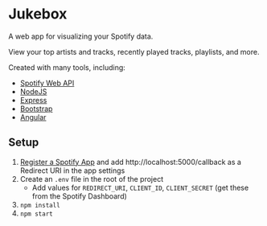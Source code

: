 # Jukebox

A web app for visualizing your Spotify data. 

View your top artists and tracks, recently played tracks, playlists, and more.

Created with many tools, including:
- [Spotify Web API](https://developer.spotify.com/documentation/web-api/)
- [NodeJS](https://nodejs.org/en/)
- [Express](https://expressjs.com/)
- [Bootstrap](https://getbootstrap.com/)
- [Angular](https://angularjs.org/)

## Setup

1. [Register a Spotify App](https://developer.spotify.com/dashboard/applications) and add http://localhost:5000/callback as a Redirect URI in the app settings
2. Create an `.env` file in the root of the project
    - Add values for `REDIRECT_URI`, `CLIENT_ID`, `CLIENT_SECRET` (get these from the Spotify Dashboard)
3. `npm install`
4. `npm start`
